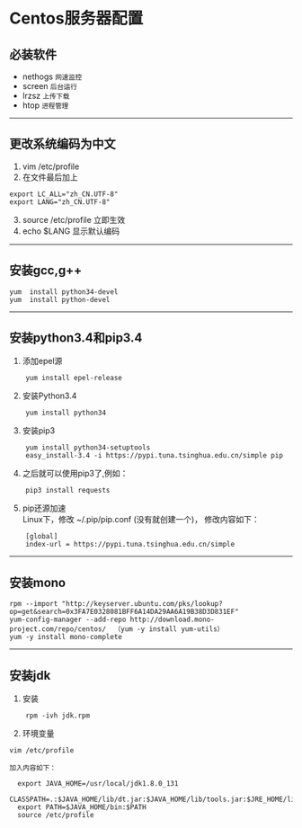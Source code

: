 # Centos服务器配置
## 必装软件
- nethogs   `网速监控`
- screen    `后台运行`
- lrzsz     `上传下载`
- htop      `进程管理`

---

## 更改系统编码为中文
1. vim /etc/profile
2. 在文件最后加上
``` shell
export LC_ALL="zh_CN.UTF-8"  
export LANG="zh_CN.UTF-8"
```
3. source /etc/profile 立即生效
4. echo $LANG 显示默认编码

---

## 安装gcc,g++
```
yum  install python34-devel
yum  install python-devel
```

---

## 安装python3.4和pip3.4
1. 添加epel源
```
    yum install epel-release
```
2. 安装Python3.4
```
    yum install python34
```
3. 安装pip3
```
    yum install python34-setuptools
    easy_install-3.4 -i https://pypi.tuna.tsinghua.edu.cn/simple pip
```
4. 之后就可以使用pip3了,例如：
```
    pip3 install requests
```
5. pip还源加速  
Linux下，修改 ~/.pip/pip.conf (没有就创建一个)， 修改内容如下：
``` shell
    [global]  
    index-url = https://pypi.tuna.tsinghua.edu.cn/simple
```
---

## 安装mono
```
rpm --import "http://keyserver.ubuntu.com/pks/lookup?op=get&search=0x3FA7E0328081BFF6A14DA29AA6A19B38D3D831EF"    
yum-config-manager --add-repo http://download.mono-project.com/repo/centos/  （yum -y install yum-utils）
yum -y install mono-complete
```

---

## 安装jdk
1. 安装
```
    rpm -ivh jdk.rpm
```
2. 环境变量
```
vim /etc/profile
```
    加入内容如下：
```
  export JAVA_HOME=/usr/local/jdk1.8.0_131
  CLASSPATH=.:$JAVA_HOME/lib/dt.jar:$JAVA_HOME/lib/tools.jar:$JRE_HOME/lib
  export PATH=$JAVA_HOME/bin:$PATH
  source /etc/profile
```